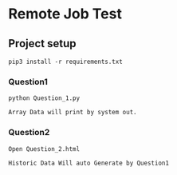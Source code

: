 # Remote Job Test

## Project setup
```
pip3 install -r requirements.txt
```

### Question1
```
python Question_1.py

Array Data will print by system out.
```

### Question2
```
Open Question_2.html

Historic Data Will auto Generate by Question1
```

